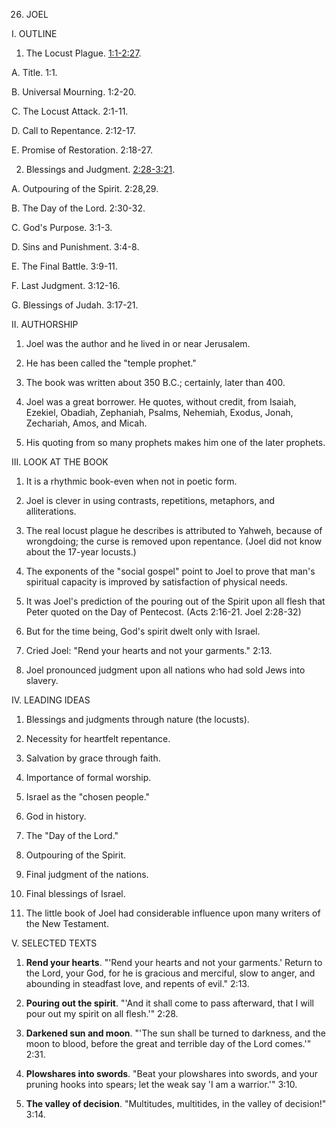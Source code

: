 


26. JOEL

I. OUTLINE

1. The Locust Plague. [1:1-2:27](/en/Bible/Joel/1#v1).

A. Title. 1:1.

B. Universal Mourning. 1:2-20.

C. The Locust Attack. 2:1-11.

D. Call to Repentance. 2:12-17.

E. Promise of Restoration. 2:18-27.

2. Blessings and Judgment. [2:28-3:21](/en/Bible/Joel/2#v28).

A. Outpouring of the Spirit. 2:28,29.

B. The Day of the Lord. 2:30-32.

C. God's Purpose. 3:1-3.

D. Sins and Punishment. 3:4-8.

E. The Final Battle. 3:9-11.

F. Last Judgment. 3:12-16.

G. Blessings of Judah. 3:17-21.

II. AUTHORSHIP

1. Joel was the author and he lived in or near Jerusalem.

2. He has been called the "temple prophet."

3. The book was written about 350 B.C.; certainly, later than 400.

4. Joel was a great borrower. He quotes, without credit, from Isaiah, Ezekiel, Obadiah, Zephaniah, Psalms, Nehemiah, Exodus, Jonah, Zechariah, Amos, and Micah.

5. His quoting from so many prophets makes him one of the later prophets.

III. LOOK AT THE BOOK

1. It is a rhythmic book-even when not in poetic form.

2. Joel is clever in using contrasts, repetitions, metaphors, and alliterations.

3. The real locust plague he describes is attributed to Yahweh, because of wrongdoing; the curse is removed upon repentance. (Joel did not know about the 17-year locusts.)

4. The exponents of the "social gospel" point to Joel to prove that man's spiritual capacity is improved by satisfaction of physical needs.

5. It was Joel's prediction of the pouring out of the Spirit upon all flesh that Peter quoted on the Day of Pentecost. (Acts 2:16-21. Joel 2:28-32)

6. But for the time being, God's spirit dwelt only with Israel.

7. Cried Joel: "Rend your hearts and not your garments." 2:13.

8. Joel pronounced judgment upon all nations who had sold Jews into slavery.

IV. LEADING IDEAS

1. Blessings and judgments through nature (the locusts).

2. Necessity for heartfelt repentance.

3. Salvation by grace through faith.

4. Importance of formal worship.

5. Israel as the "chosen people."

6. God in history.

7. The "Day of the Lord."

8. Outpouring of the Spirit.

9. Final judgment of the nations.

10. Final blessings of Israel.

11. The little book of Joel had considerable influence upon many writers of the New Testament.

V. SELECTED TEXTS

1. **Rend your hearts**. "'Rend your hearts and not your garments.' Return to the Lord, your God, for he is gracious and merciful, slow to anger, and abounding in steadfast love, and repents of evil." 2:13.

2. **Pouring out the spirit**. "'And it shall come to pass afterward, that I will pour out my spirit on all flesh.'" 2:28.

3. **Darkened sun and moon**. "'The sun shall be turned to darkness, and the moon to blood, before the great and terrible day of the Lord comes.'" 2:31.

4. **Plowshares into swords**. "Beat your plowshares into swords, and your pruning hooks into spears; let the weak say 'I am a warrior.'" 3:10.

5. **The valley of decision**. "Multitudes, multitides, in the valley of decision!" 3:14.